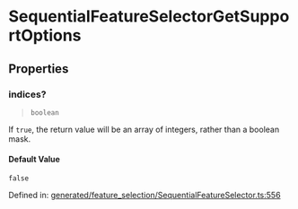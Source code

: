 # SequentialFeatureSelectorGetSupportOptions

## Properties

### indices?

> `boolean`

If `true`, the return value will be an array of integers, rather than a boolean mask.

#### Default Value

`false`

Defined in:  [generated/feature\_selection/SequentialFeatureSelector.ts:556](https://github.com/transitive-bullshit/scikit-learn-ts/blob/92ab806/packages/sklearn/src/generated/feature_selection/SequentialFeatureSelector.ts#L556)
